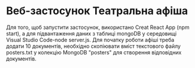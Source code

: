 # Веб-застосунок Театральна афіша
Для того, щоб запустити застосунок, використано Creat React App (npm start), а для підвантаження даних з таблиці mongoDB у середовищі Visual Studio Code-node server.js.
Для початку роботи афіші треба додати 10 документів, необхідно скопіювати вміст текстового файлу posters.txt у колекцію MongoDB "posters" для створення відповідних документів.
